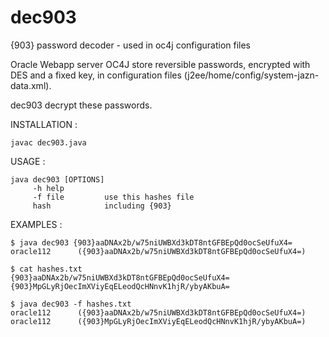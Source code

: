 # dec903
{903} password decoder - used in oc4j configuration files 

Oracle Webapp server OC4J store reversible passwords, encrypted with DES and a fixed key, in configuration files
(j2ee/home/config/system-jazn-data.xml).

dec903 decrypt these passwords. 

INSTALLATION : 

    javac dec903.java

USAGE : 

    java dec903 [OPTIONS]
    	 -h help
    	 -f file 		 use this hashes file
    	 hash 			 including {903}


EXAMPLES : 

    $ java dec903 {903}aaDNAx2b/w75niUWBXd3kDT8ntGFBEpQd0ocSeUfuX4=
    oracle112      ({903}aaDNAx2b/w75niUWBXd3kDT8ntGFBEpQd0ocSeUfuX4=)

    $ cat hashes.txt
    {903}aaDNAx2b/w75niUWBXd3kDT8ntGFBEpQd0ocSeUfuX4=
    {903}MpGLyRjOecImXViyEqELeodQcHNnvK1hjR/ybyAKbuA=

    $ java dec903 -f hashes.txt
    oracle112      ({903}aaDNAx2b/w75niUWBXd3kDT8ntGFBEpQd0ocSeUfuX4=)
    oracle112      ({903}MpGLyRjOecImXViyEqELeodQcHNnvK1hjR/ybyAKbuA=)



